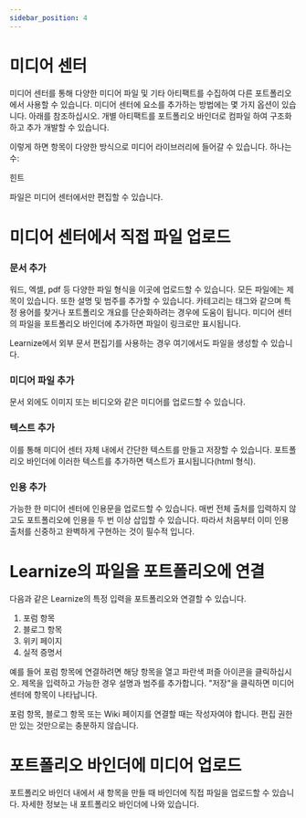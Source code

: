 ```yaml
---
sidebar_position: 4
---
```


# 미디어 센터

미디어 센터를 통해 다양한 미디어 파일 및 기타 아티팩트를 수집하여 다른 포트폴리오에서 사용할 수 있습니다. 미디어 센터에 요소를 추가하는 방법에는 몇 가지 옵션이 있습니다. 아래를 참조하십시오. 개별 아티팩트를 포트폴리오 바인더로 컴파일 하여 구조화하고 추가 개발할 수 있습니다.

이렇게 하면 항목이 다양한 방식으로 미디어 라이브러리에 들어갈 수 있습니다. 하나는 수:

힌트

파일은 미디어 센터에서만 편집할 수 있습니다.

# 미디어 센터에서 직접 파일 업로드

### **문서 추가**

워드, 엑셀, pdf 등 다양한 파일 형식을 이곳에 업로드할 수 있습니다. 모든 파일에는 제목이 있습니다. 또한 설명 및 범주를 추가할 수 있습니다. 카테고리는 태그와 같으며 특정 용어를 찾거나 포트폴리오 개요를 단순화하려는 경우에 도움이 됩니다. 미디어 센터의 파일을 포트폴리오 바인더에 추가하면 파일이 링크로만 표시됩니다.

Learnize에서 외부 문서 편집기를 사용하는 경우 여기에서도 파일을 생성할 수 있습니다.

### **미디어 파일 추가**

문서 외에도 이미지 또는 비디오와 같은 미디어를 업로드할 수 있습니다.

### **텍스트 추가**

이를 통해 미디어 센터 자체 내에서 간단한 텍스트를 만들고 저장할 수 있습니다. 포트폴리오 바인더에 이러한 텍스트를 추가하면 텍스트가 표시됩니다(html 형식).

### **인용 추가**

가능한 한 미디어 센터에 인용문을 업로드할 수 있습니다. 매번 전체 출처를 입력하지 않고도 포트폴리오에 인용을 두 번 이상 삽입할 수 있습니다. 따라서 처음부터 이미 인용 출처를 신중하고 완벽하게 구현하는 것이 필수적 입니다.

# Learnize의 파일을 포트폴리오에 연결

다음과 같은 Learnize의 특정 입력을 포트폴리오와 연결할 수 있습니다.

1. 포럼 항목
2. 블로그 항목
3. 위키 페이지
4. 실적 증명서

예를 들어 포럼 항목에 연결하려면 해당 항목을 열고 파란색 퍼즐 아이콘을 클릭하십시오. 제목을 입력하고 가능한 경우 설명과 범주를 추가합니다. "저장"을 클릭하면 미디어 센터에 항목이 나타납니다.

포럼 항목, 블로그 항목 또는 Wiki 페이지를 연결할 때는 작성자여야 합니다. 편집 권한만 있는 것만으로는 충분하지 않습니다.

# 포트폴리오 바인더에 미디어 업로드

포트폴리오 바인더 내에서 새 항목을 만들 때 바인더에 직접 파일을 업로드할 수 있습니다. 자세한 정보는 내 포트폴리오 바인더에 나와 있습니다.